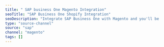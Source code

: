 ```yaml
---
title: " SAP business One Magento Integration"
seoTitle: "SAP Business One Shopify Integration"
seoDescription: "Integrate SAP Business One with Magento and you'll be amazed how much more efficient your workflow becomes. A SAP Business One Magento Integration automates the ordering process, syncs inventory and streamlines your business. Find out more!"
type: "source-channel"
source: "sap"
channel: "magento"
tags: []
---
```

